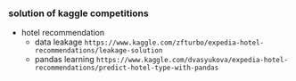 ### solution of kaggle competitions  
- hotel recommendation
  - data leakage `https://www.kaggle.com/zfturbo/expedia-hotel-recommendations/leakage-solution`
  - pandas learning `https://www.kaggle.com/dvasyukova/expedia-hotel-recommendations/predict-hotel-type-with-pandas`